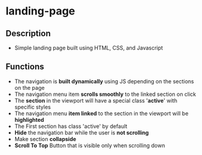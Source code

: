 # landing-page
## Description
- Simple landing page built using HTML, CSS, and Javascript
## Functions
- The navigation is **built dynamically** using JS depending on the sections on the page
- The navigation menu item **scrolls smoothly** to the linked section on click
- The **section** in the viewport will have a special class '**active**' with specific styles
- The navigation menu **item linked** to the section in the viewport will be **highlighted**
- The First section has class 'active' by default
- **Hide** the navigation bar while the user is **not scrolling**
- Make section **collapside**
- **Scroll To Top** Button that is visible only when scrolling down
